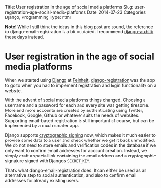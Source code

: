 Title: User registration in the age of social media platforms
Slug: user-registration-age-social-media-platforms
Date: 2014-07-23
Categories: Django, Programming
Type: html

<p><strong>Note!</strong> While I still think the ideas in this blog post are sound, the reference to django-email-registration is a bit outdated. I recommend <a href="https://django-authlib.readthedocs.io/" title="">django-authlib</a> these days instead.</p><h1>User registration in the age of social media platforms</h1><p>When we started using <a href="https://www.djangoproject.com">Django</a> at <a href="http://www.feinheit.ch/">Feinheit</a>, <a href="https://django-registration.readthedocs.org/">django-registration</a> was the app to go to when you had to implement registration and login functionality on a website.</p><p>With the advent of social media platforms things changed. Choosing a username and a password for each and every site was getting tiresome. More and more accounts are created by authenticating using Twitter, Facebook, Google, Github or whatever suits the needs of websites. Supporting email-based registration is still important of course, but can be implemented by a much smaller app.</p><p>Django supports <a href="https://docs.djangoproject.com/en/dev/topics/signing.html">cryptographic signing</a> now, which makes it much easier to provide some data to a user and check whether we get it back unmodified. We do not need to store emails and verification codes in the database if we only want to confirm email addresses for account creation. Instead, we simply craft a special link containing the email address and a cryptographic signature signed with Django’s <code>SECRET_KEY</code>.</p><p>That’s what <a href="https://github.com/matthiask/django-email-registration/">django-email-registration</a> does. It can either be used as an alternative step to social authentication, and also to confirm email addresses for already existing users.</p>
